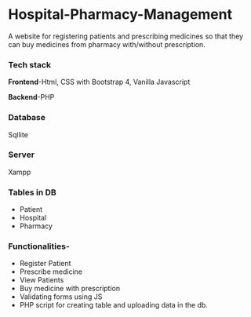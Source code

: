 # Hospital-Pharmacy-Management
A website for registering patients and prescribing medicines so that they can buy medicines from pharmacy with/without prescription.

### Tech stack
**Frontend**-Html, CSS with Bootstrap 4, Vanilla Javascript

**Backend**-PHP

### Database
Sqllite
### Server
Xampp

### Tables in DB
- Patient
- Hospital
- Pharmacy


### Functionalities-
- Register Patient
- Prescribe medicine
- View Patients
- Buy medicine with prescription
- Validating forms using JS
- PHP script for creating table and uploading data in the db.
